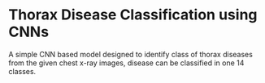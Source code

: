# Thorax Disease Classification using CNNs
A simple CNN based model designed to identify class of thorax diseases from the given chest x-ray images, disease can be classified in one 14 classes. 
